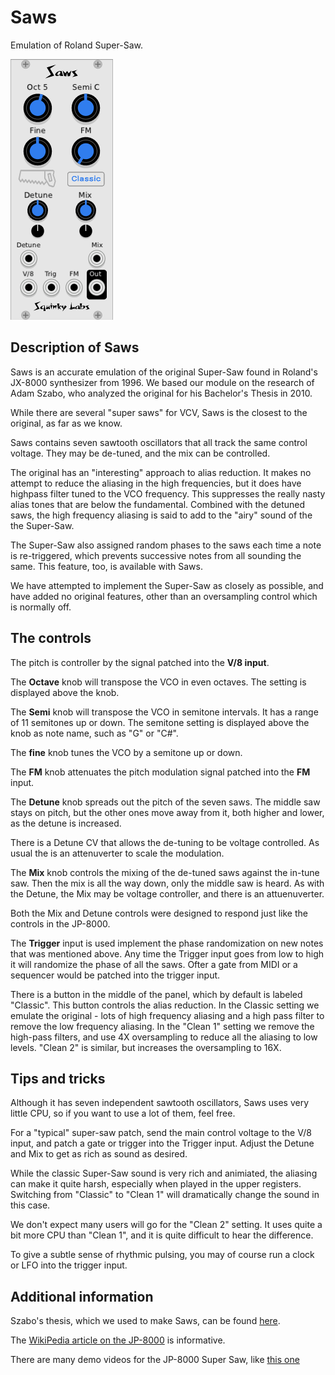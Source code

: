 # Saws
Emulation of Roland Super-Saw.

![Saws Panel](./saws-panel.png)

## Description of Saws

Saws is an accurate emulation of the original Super-Saw found in Roland's JX-8000 synthesizer from 1996. We based our module on the research of Adam Szabo, who analyzed the original for his Bachelor's Thesis in 2010.

While there are several "super saws" for VCV, Saws is the closest to the original, as far as we know.

Saws contains seven sawtooth oscillators that all track the same control voltage. They may be de-tuned, and the mix can be controlled.

The original has an "interesting" approach to alias reduction. It makes no attempt to reduce the aliasing in the high frequencies, but it does have highpass filter tuned to the VCO frequency. This suppresses the really nasty alias tones that are below the fundamental. Combined with the detuned saws, the high frequency aliasing is said to add to the "airy" sound of the the Super-Saw.

The Super-Saw also assigned random phases to the saws each time a note is re-triggered, which prevents successive notes from all sounding the same. This feature, too, is available with Saws.

We have attempted to implement the Super-Saw as closely as possible, and have added no original features, other than an oversampling control which is normally off.

## The controls

The pitch is controller by the signal patched into the **V/8 input**.

The **Octave** knob will transpose the VCO in even octaves. The setting is displayed above the knob.

The **Semi** knob will transpose the VCO in semitone intervals. It has a range of 11 semitones up or down. The semitone setting is displayed above the knob as note name, such as "G" or "C#".

The **fine** knob tunes the VCO by a semitone up or down.

The **FM** knob attenuates the pitch modulation signal patched into the **FM** input.

The **Detune** knob spreads out the pitch of the seven saws. The middle saw stays on pitch, but the other ones move away from it, both higher and lower, as the detune is increased.

There is a Detune CV that allows the de-tuning to be voltage controlled. As usual the is an attenuverter to scale the modulation.

The **Mix** knob controls the mixing of the de-tuned saws against the in-tune saw. Then the mix is all the way down, only the middle saw is heard. As with the Detune, the Mix may be voltage controller, and there is an attuenuverter.

Both the Mix and Detune controls were designed to respond just like the controls in the JP-8000.

The **Trigger** input is used implement the phase randomization on new notes that was mentioned above. Any time the Trigger input goes from low to high it will randomize the phase of all the saws. Ofter a gate from MIDI or a sequencer would be patched into the trigger input.

There is a button in the middle of the panel, which by default is labeled "Classic". This button controls the alias reduction. In the Classic setting we emulate the original - lots of high frequency aliasing and a high pass filter to remove the low frequency aliasing. In the "Clean 1" setting we remove the high-pass filters, and use 4X oversampling to reduce all the aliasing to low levels. "Clean 2" is similar, but increases the oversampling to 16X.

## Tips and tricks

Although it has seven independent sawtooth oscillators, Saws uses very little CPU, so if you want to use a lot of them, feel free.

For a "typical" super-saw patch, send the main control voltage to the V/8 input, and patch a gate or trigger into the Trigger input. Adjust the Detune and Mix to get as rich as sound as desired.

While the classic Super-Saw sound is very rich and animiated, the aliasing can make it quite harsh, especially when played in the upper registers. Switching from "Classic" to "Clean 1" will dramatically change the sound in this case.

We don't expect many users will go for the "Clean 2" setting. It uses quite a bit more CPU than "Clean 1", and it is quite difficult to hear the difference.

To give a subtle sense of rhythmic pulsing, you may of course run a clock or LFO into the trigger input.

## Additional information

Szabo's thesis, which we used to make Saws, can be found [here](https://www.nada.kth.se/utbildning/grukth/exjobb/rapportlistor/2010/rapporter10/szabo_adam_10131.pdf).

The [WikiPedia article on the JP-8000](https://en.wikipedia.org/wiki/Roland_JP-8000) is informative.

There are many demo videos for the JP-8000 Super Saw, like [this one](https://www.youtube.com/watch?v=D0eTgyRkdDU)



